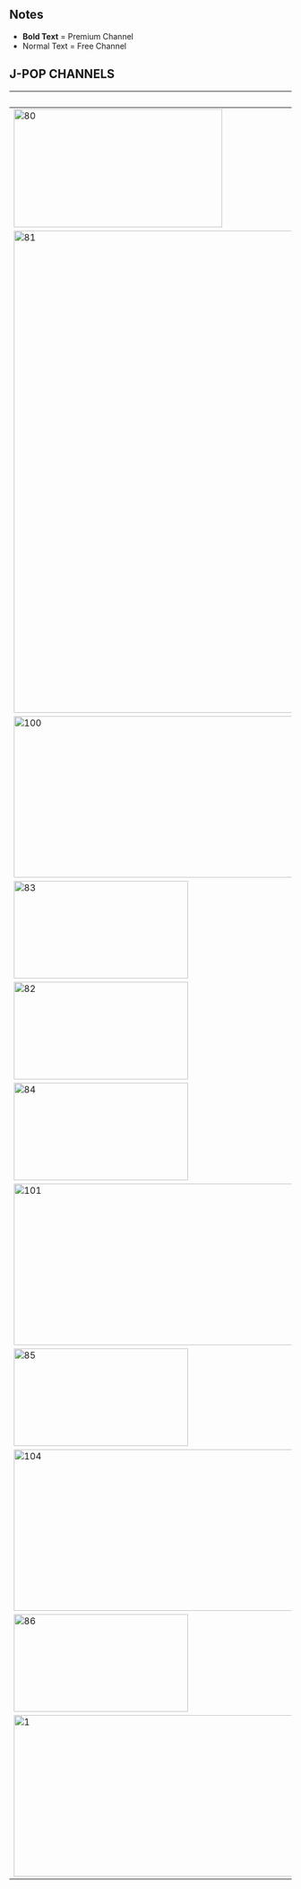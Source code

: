 ## Notes
* **Bold Text** = Premium Channel
* Normal Text = Free Channel
## J-POP CHANNELS
Channel Image | Channel Name
-- | --
<img width="372" height="211" alt="80" src="https://github.com/user-attachments/assets/58b2e55c-151f-4044-af92-7d0120517f1a" /> | **Morning Musume**
<img width="1440" height="860" alt="81" src="https://github.com/user-attachments/assets/d9676c99-0c77-4d10-b951-664484e2df0a" /> | ANGERME
<img width="512" height="288" alt="100" src="https://github.com/user-attachments/assets/929b4191-cf0c-413b-b9e6-f7ff83a370fc" /> | **Momoiro Clover Z**
<img width="311" height="174" alt="83" src="https://github.com/user-attachments/assets/36ff3d43-3181-4a92-a0f5-583649d532b4" /> | **Juice=Juice**
<img width="311" height="174" alt="82" src="https://github.com/user-attachments/assets/82b42547-58c8-4042-a374-dbb720db36f5" /> | **Tsubaki Factory**
<img width="311" height="174" alt="84" src="https://github.com/user-attachments/assets/c006c3d6-cdc7-4b96-af5c-624763ab7e41" /> | **BEYOOOOONDS**
<img width="512" height="288" alt="101" src="https://github.com/user-attachments/assets/4bd0324c-c826-4c32-96c2-00f960eca402" /> | **Girls2**
<img width="311" height="174" alt="85" src="https://github.com/user-attachments/assets/75405d7a-5023-452c-9d48-3ad4b3540453" /> | **OCHA NORMA**
<img width="512" height="288" alt="104" src="https://github.com/user-attachments/assets/7e8bb056-31fe-4814-92e3-915c59ae73b2" /> | **Lucky2**
<img width="311" height="174" alt="86" src="https://github.com/user-attachments/assets/4f11db74-69be-47a3-8e6b-c795b759de6d" /> | **Rosy Chronicle**
<img width="512" height="288" alt="1" src="https://github.com/user-attachments/assets/2aafbf37-d61a-4717-bc9e-4101266b1cd3" /> | **UP UP GIRLS**
